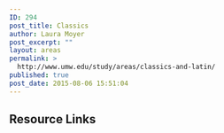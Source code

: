 ```yaml
---
ID: 294
post_title: Classics
author: Laura Moyer
post_excerpt: ""
layout: areas
permalink: >
  http://www.umw.edu/study/areas/classics-and-latin/
published: true
post_date: 2015-08-06 15:51:04
---
```


<!-- Types Custom Fields: -->

<!-- resource-links -->
<h2>Resource Links</h2>
<!-- End resource-links -->

<!-- End Types Custom Fields -->